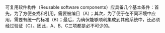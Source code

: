 可复用软件构件（Reusable software components）应具备几个基本条件：首先，为了方便查找和引用，需要被编目（A）；其次，为了便于在不同环境中应用，需要有统一的标准（B）；最后，为确保能够顺利集成到其他系统中，还必须经过验证（C）。因此，A、B、C三项都是必不可少的。